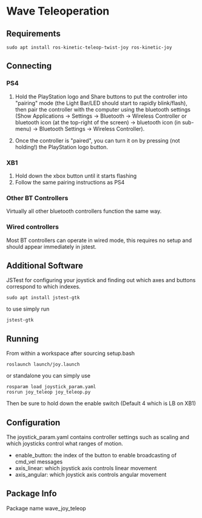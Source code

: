 # Wave Teleoperation

## Requirements

```
sudo apt install ros-kinetic-teleop-twist-joy ros-kinetic-joy
```



## Connecting

### PS4
1. Hold the PlayStation logo and Share buttons to put the controller into "pairing" mode (the Light Bar/LED should start to rapidly blink/flash), then pair the controller with the computer using the bluetooth settings (Show Applications → Settings → Bluetooth → Wireless Controller or bluetooth icon (at the top-right of the screen) → bluetooth icon (in sub-menu) → Bluetooth Settings → Wireless Controller).

2. Once the controller is "paired", you can turn it on by pressing (not holding!) the PlayStation logo button.

### XB1

1. Hold down the xbox button until it starts flashing
2. Follow the same pairing instructions as PS4

### Other BT Controllers

Virtually all other bluetooth controllers function the same way.

### Wired controllers

Most BT controllers can operate in wired mode, this requires no setup and should appear immediately in jstest.
## Additional Software

JSTest for configuring your joystick and finding out which axes and buttons correspond to which indexes.
```
sudo apt install jstest-gtk
```

to use simply run

```
jstest-gtk
```
## Running

From within a workspace after sourcing setup.bash
```
roslaunch launch/joy.launch

```
or standalone you can simply use

```
rosparam load joystick_param.yaml
rosrun joy_teleop joy_teleop.py
```

Then be sure to hold down the enable switch (Default 4 which is LB on XB1)

## Configuration

The joystick_param.yaml contains controller settings such as scaling and which joysticks control what ranges of motion.

* enable_button:  the index of the button to enable broadcasting of cmd_vel messages
* axis_linear: which joystick axis controls linear movement
* axis_angular: which joystick axis controls angular movement

## Package Info

Package name wave_joy_teleop
